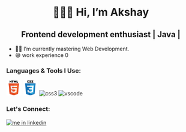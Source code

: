 <h1 align="center">👩🏻‍💻 Hi, I’m Akshay</h1>
<h2 align="center">Frontend development enthusiast | Java |</h2>


- 👨‍🎓 I’m currently mastering Web Development. 
- 😅 work experience 0



<h3>Languages & Tools I Use:</h3>
<p>
<img src="https://raw.githubusercontent.com/devicons/devicon/master/icons/html5/html5-original-wordmark.svg" alt="html5" width="40" height="40"/>
<img src="https://raw.githubusercontent.com/devicons/devicon/master/icons/css3/css3-original-wordmark.svg" alt="css3" width="40" height="40"/>
<img src="https://raw.githubusercontent.com/devicons/devicon/master/icons/js/js-original-wordmark.svg" alt="css3" width="40" height="40"/>
<img src="https://cdn.jsdelivr.net/gh/devicons/devicon/icons/vscode/vscode-original.svg" alt="vscode" width="35" height="35"/>

</p>

<h3>Let's Connect:</h3>
<p><a href="https://www.linkedin.com/in/akshayy57/" target="_blank"><img align="center" src="https://cdn.jsdelivr.net/gh/devicons/devicon/icons/linkedin/linkedin-original.svg" alt="me in linkedin" height="auto" width="30"/></a></p>

<!-- ![Github stats](https://github-readme-stats.vercel.app/api?username=catherineisonline&theme=omni&show_icons=true&locale=en) -->
